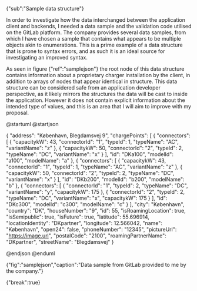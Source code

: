 {"sub":"Sample data structure"}

In order to investigate how the data interchanged between the application client and backends, I needed a data sample and the validation code utilised on the GitLab platform. The company provides several data samples, from which I have chosen a sample that contains what appears to be multiple objects akin to enumerations. This is a prime example of a data structure that is prone to syntax errors, and as such it is an ideal source for investigating an improved syntax.

As seen in figure {"ref":"samplejson"} the root node of this data structure contains information about a proprietary charger installation by the client, in addition to arrays of nodes that appear identical in structure. This data structure can be considered safe from an application developer perspective, as it likely mirrors the structures the data will be cast to inside the application. However it does not contain explicit information about the intended type of values, and this is an area that I will aim to improve with my proposal.

@startuml
@startjson

<style>
jsonDiagram {
    BackGroundColor transparent
    node {
        BackGroundColor white
        highlight {
            BackGroundColor #ff9999
        }
    }
}
</style>

{
  "address": "København, Blegdamsvej 9",
  "chargePoints": [
    {
      "connectors": [
        { "capacitykW": 43, "connectorId": "1", "typeId": 1, "typeName": "AC", "variantName": "z" },
        { "capacitykW": 50, "connectorId": "2", "typeId": 2, "typeName": "DC", "variantName": "x" }
      ],
      "id": "DKa100",
      "modelId": "a100",
      "modelName": "a"
    },
    {
      "connectors": [
        { "capacitykW": 43, "connectorId": "1", "typeId": 1, "typeName": "AC", "variantName": "z" },
        { "capacitykW": 50, "connectorId": "2", "typeId": 2, "typeName": "DC", "variantName": "x" }
      ],
      "id": "DKb200",
      "modelId": "b200",
      "modelName": "b"
    },
    {
      "connectors": [
        { "connectorId": "1", "typeId": 2, "typeName": "DC", "variantName": "y", "capacitykW": 175 },
        { "connectorId": "2", "typeId": 2, "typeName": "DC", "variantName": "x", "capacitykW": 175 }
      ],
      "id": "DKc300",
      "modelId": "c300",
      "modelName": "c"
    }
  ],
  "city": "København",
  "country": "DK",
  "houseNumber": "9",
  "id": 55,
  "isRoamingLocation": true,
  "isSemipublic": true,
  "isFuture": true,
  "latitude": 55.696914,
  "locationIdentity": "DKpartner",
  "longitude": 12.566042,
  "name": "København",
  "open24": false,
  "phoneNumber": "12345",
  "pictureUrl": "https://image.url",
  "postalCode": "2100",
  "roamingPartnerName": "DKpartner",
  "streetName": "Blegdamsvej"
}

@endjson
@enduml

{"fig":"samplejson","caption":"Data sample from GitLab provided to me by the company."}

{"break":true}